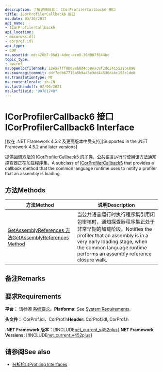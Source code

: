 ```yaml
---
description: 了解详细信息： ICorProfilerCallback6 接口
title: ICorProfilerCallback6 接口
ms.date: 03/30/2017
api_name:
- ICorProfilerCallback6
api_location:
- mscorwks.dll
- corprof.idl
api_type:
- COM
ms.assetid: edc420b7-96d1-4dec-ace0-36d907f644bc
topic_type:
- apiref
ms.openlocfilehash: 12eaafff8bd9ab8d4d58eac8f2d62415531bc898
ms.sourcegitcommit: ddf7edb67715a5b9a45e3dd44536dabc153c1de0
ms.translationtype: MT
ms.contentlocale: zh-CN
ms.lasthandoff: 02/06/2021
ms.locfileid: "99781748"
---
```

# <a name="icorprofilercallback6-interface"></a><span data-ttu-id="52dcd-103">ICorProfilerCallback6 接口</span><span class="sxs-lookup"><span data-stu-id="52dcd-103">ICorProfilerCallback6 Interface</span></span>

<span data-ttu-id="52dcd-104">[仅在 .NET Framework 4.5.2 及更高版本中受支持]</span><span class="sxs-lookup"><span data-stu-id="52dcd-104">[Supported in the .NET Framework 4.5.2 and later versions]</span></span>  
  
 <span data-ttu-id="52dcd-105">提供回调方法的 [ICorProfilerCallback5](icorprofilercallback5-interface.md) 的子类，公共语言运行时使用该方法通知探查器正在加载程序集。</span><span class="sxs-lookup"><span data-stu-id="52dcd-105">A subclass of [ICorProfilerCallback5](icorprofilercallback5-interface.md) that provides a callback method that the common language runtime uses to notify a profiler that an assembly is loading.</span></span>  
  
## <a name="methods"></a><span data-ttu-id="52dcd-106">方法</span><span class="sxs-lookup"><span data-stu-id="52dcd-106">Methods</span></span>  
  
|<span data-ttu-id="52dcd-107">方法</span><span class="sxs-lookup"><span data-stu-id="52dcd-107">Method</span></span>|<span data-ttu-id="52dcd-108">说明</span><span class="sxs-lookup"><span data-stu-id="52dcd-108">Description</span></span>|  
|------------|-----------------|  
|[<span data-ttu-id="52dcd-109">GetAssemblyReferences 方法</span><span class="sxs-lookup"><span data-stu-id="52dcd-109">GetAssemblyReferences Method</span></span>](icorprofilercallback6-getassemblyreferences-method.md)|<span data-ttu-id="52dcd-110">当公共语言运行时执行程序集引用闭包审核时，通知探查器程序集正处于非常早期的加载阶段。</span><span class="sxs-lookup"><span data-stu-id="52dcd-110">Notifies the profiler that an assembly is in a very early loading stage, when the common language runtime performs an assembly reference closure walk.</span></span>|  
  
## <a name="remarks"></a><span data-ttu-id="52dcd-111">备注</span><span class="sxs-lookup"><span data-stu-id="52dcd-111">Remarks</span></span>  
  
## <a name="requirements"></a><span data-ttu-id="52dcd-112">要求</span><span class="sxs-lookup"><span data-stu-id="52dcd-112">Requirements</span></span>  

 <span data-ttu-id="52dcd-113">**平台：** 请参阅 [系统要求](../../get-started/system-requirements.md)。</span><span class="sxs-lookup"><span data-stu-id="52dcd-113">**Platforms:** See [System Requirements](../../get-started/system-requirements.md).</span></span>  
  
 <span data-ttu-id="52dcd-114">**头文件：** CorProf.idl、CorProf.h</span><span class="sxs-lookup"><span data-stu-id="52dcd-114">**Header:** CorProf.idl, CorProf.h</span></span>  
  
 <span data-ttu-id="52dcd-115">**.NET Framework 版本：**[!INCLUDE[net_current_v452plus](../../../../includes/net-current-v452plus-md.md)]</span><span class="sxs-lookup"><span data-stu-id="52dcd-115">**.NET Framework Versions:** [!INCLUDE[net_current_v452plus](../../../../includes/net-current-v452plus-md.md)]</span></span>  
  
## <a name="see-also"></a><span data-ttu-id="52dcd-116">请参阅</span><span class="sxs-lookup"><span data-stu-id="52dcd-116">See also</span></span>

- [<span data-ttu-id="52dcd-117">分析接口</span><span class="sxs-lookup"><span data-stu-id="52dcd-117">Profiling Interfaces</span></span>](profiling-interfaces.md)
